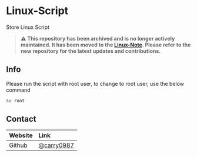 # Linux-Script
Store Linux Script

> **⚠️ This repository has been archived and is no longer actively maintained. It has been moved to the [Linux-Note](https://github.com/carry0987/Linux-Note). Please refer to the new repository for the latest updates and contributions.**

## Info
Please run the script with root user, to change to root user, use the below command
```bash
su root
```

## Contact
| Website | Link |
| :--- | :--- |
| Github | [@carry0987](https://github.com/carry0987) |
